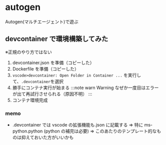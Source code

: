 # autogen

Autogen(マルチエージェント)で遊ぶ

## devcontainer で環境構築してみた

※正規のやり方ではない

1. devcontainer.json を準備（コピーした）
2. Dockerfile を準備（コピーした）
3. `vscode>devcontainer: Open Folder in Container ...` を実行して、`.devcontainer`を選択
4. 勝手にコンテナ実行が始まる
   :::note warn
   Warning
   なぜか一度目はエラーが出て再試行させられる（原因不明）
   :::
5. コンテナ環境完成

### memo

- .devcontainer では vscode の拡張機能も.json に記載する
  ⇒ 特に ms-python.python (python の補完は必要)
  ⇒ このあたりのテンプレート的なものは抑えておいた方がいいかも
